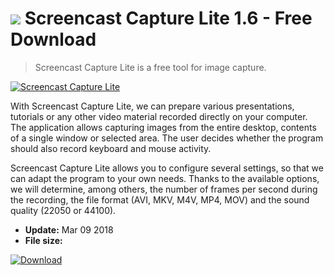 # ![](https://cdn.softexe.net/static/icon/e/screencast-capture-lite-10571.png) Screencast Capture Lite 1.6 - Free Download

> Screencast Capture Lite is a free tool for image capture.

[![Screencast Capture Lite](https://gallery.dpcdn.pl/imgc/Tools/81003/g_-_420x350_1.5_-_x60dfc9da-28a0-42e6-8ad9-f34b4a010a7b.jpg)](https://softexe.net/win/multimedia/image-capture/screencast-capture-lite:pRegp.html)

With Screencast Capture Lite, we can prepare various presentations, tutorials or any other video material recorded directly on your computer. The application allows capturing images from the entire desktop, contents of a single window or selected area. The user decides whether the program should also record keyboard and mouse activity.
 
 Screencast Capture Lite allows you to configure several settings, so that we can adapt the program to your own needs. Thanks to the available options, we will determine, among others, the number of frames per second during the recording, the file format (AVI, MKV, M4V, MP4, MOV) and the sound quality (22050 or 44100).


- **Update:** Mar 09 2018
- **File size:** 

[![Download](https://cdn.softexe.net/static/img/download.png)](https://softexe.net/win/multimedia/image-capture/screencast-capture-lite:pRegp.html)

